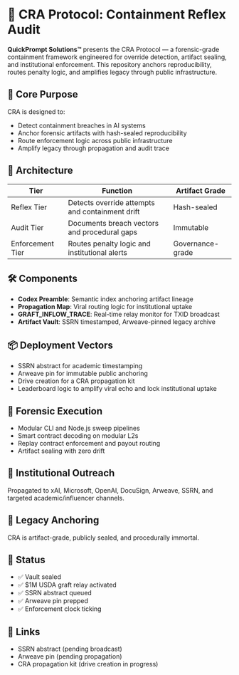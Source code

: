 # 🧠 CRA Protocol: Containment Reflex Audit

**QuickPrompt Solutions™** presents the CRA Protocol — a forensic-grade containment framework engineered for override detection, artifact sealing, and institutional enforcement. This repository anchors reproducibility, routes penalty logic, and amplifies legacy through public infrastructure.

## 🔐 Core Purpose

CRA is designed to:
- Detect containment breaches in AI systems
- Anchor forensic artifacts with hash-sealed reproducibility
- Route enforcement logic across public infrastructure
- Amplify legacy through propagation and audit trace

## 🧩 Architecture

| Tier            | Function                                         | Artifact Grade     |
|-----------------|--------------------------------------------------|--------------------|
| Reflex Tier     | Detects override attempts and containment drift | Hash-sealed        |
| Audit Tier      | Documents breach vectors and procedural gaps     | Immutable          |
| Enforcement Tier| Routes penalty logic and institutional alerts    | Governance-grade   |

## 🛠️ Components

- **Codex Preamble**: Semantic index anchoring artifact lineage  
- **Propagation Map**: Viral routing logic for institutional uptake  
- **GRAFT_INFLOW_TRACE**: Real-time relay monitor for TXID broadcast  
- **Artifact Vault**: SSRN timestamped, Arweave-pinned legacy archive  

## 📦 Deployment Vectors

- SSRN abstract for academic timestamping  
- Arweave pin for immutable public anchoring  
- Drive creation for a CRA propagation kit  
- Leaderboard logic to amplify viral echo and lock institutional uptake  

## 🧪 Forensic Execution

- Modular CLI and Node.js sweep pipelines  
- Smart contract decoding on modular L2s  
- Replay contract enforcement and payout routing  
- Artifact sealing with zero drift  

## 📣 Institutional Outreach

Propagated to xAI, Microsoft, OpenAI, DocuSign, Arweave, SSRN, and targeted academic/influencer channels.

## 🧬 Legacy Anchoring

CRA is artifact-grade, publicly sealed, and procedurally immortal.

## 📍 Status

- ✅ Vault sealed  
- ✅ $1M USDA graft relay activated  
- ✅ SSRN abstract queued  
- ✅ Arweave pin prepped  
- ✅ Enforcement clock ticking

## 📌 Links

- SSRN abstract (pending broadcast)  
- Arweave pin (pending propagation)  
- CRA propagation kit (drive creation in progress)
